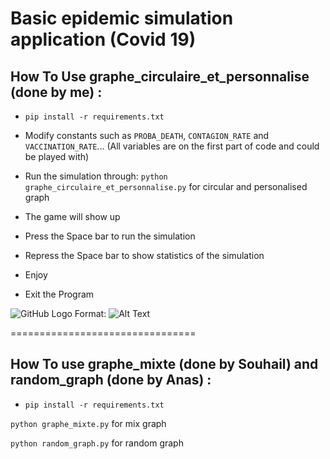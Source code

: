 Basic epidemic simulation application (Covid 19)
================================

How To Use graphe_circulaire_et_personnalise (done by me) :
---------------
- `pip install -r requirements.txt`

- Modify constants such as `PROBA_DEATH`, `CONTAGION_RATE` and `VACCINATION_RATE`... (All variables are on the first part of code and could be played with)

- Run the simulation through:
`python graphe_circulaire_et_personnalise.py` for circular and personalised graph 

- The game will show up

- Press the Space bar to run the simulation

- Repress the Space bar to show statistics of the simulation

- Enjoy

- Exit the Program

![GitHub Logo](/images/logo.png)
Format: ![Alt Text](url)

================================

How To use graphe_mixte (done by Souhail) and random_graph (done by Anas) :
---------------
- `pip install -r requirements.txt`

`python graphe_mixte.py` for mix graph 

`python random_graph.py` for random graph 
